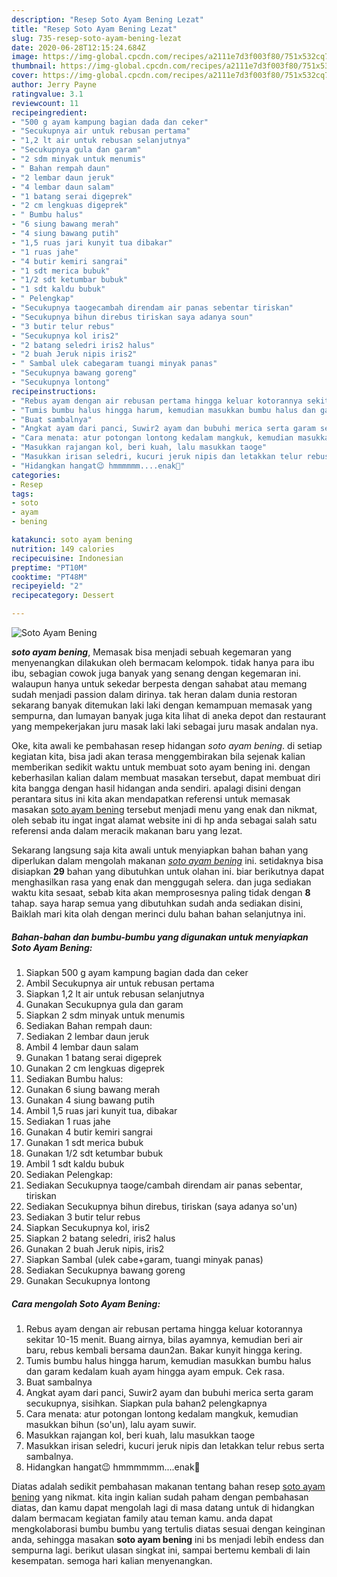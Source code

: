 ```yaml
---
description: "Resep Soto Ayam Bening Lezat"
title: "Resep Soto Ayam Bening Lezat"
slug: 735-resep-soto-ayam-bening-lezat
date: 2020-06-28T12:15:24.684Z
image: https://img-global.cpcdn.com/recipes/a2111e7d3f003f80/751x532cq70/soto-ayam-bening-foto-resep-utama.jpg
thumbnail: https://img-global.cpcdn.com/recipes/a2111e7d3f003f80/751x532cq70/soto-ayam-bening-foto-resep-utama.jpg
cover: https://img-global.cpcdn.com/recipes/a2111e7d3f003f80/751x532cq70/soto-ayam-bening-foto-resep-utama.jpg
author: Jerry Payne
ratingvalue: 3.1
reviewcount: 11
recipeingredient:
- "500 g ayam kampung bagian dada dan ceker"
- "Secukupnya air untuk rebusan pertama"
- "1,2 lt air untuk rebusan selanjutnya"
- "Secukupnya gula dan garam"
- "2 sdm minyak untuk menumis"
- " Bahan rempah daun"
- "2 lembar daun jeruk"
- "4 lembar daun salam"
- "1 batang serai digeprek"
- "2 cm lengkuas digeprek"
- " Bumbu halus"
- "6 siung bawang merah"
- "4 siung bawang putih"
- "1,5 ruas jari kunyit tua dibakar"
- "1 ruas jahe"
- "4 butir kemiri sangrai"
- "1 sdt merica bubuk"
- "1/2 sdt ketumbar bubuk"
- "1 sdt kaldu bubuk"
- " Pelengkap"
- "Secukupnya taogecambah direndam air panas sebentar tiriskan"
- "Secukupnya bihun direbus tiriskan saya adanya soun"
- "3 butir telur rebus"
- "Secukupnya kol iris2"
- "2 batang seledri iris2 halus"
- "2 buah Jeruk nipis iris2"
- " Sambal ulek cabegaram tuangi minyak panas"
- "Secukupnya bawang goreng"
- "Secukupnya lontong"
recipeinstructions:
- "Rebus ayam dengan air rebusan pertama hingga keluar kotorannya sekitar 10-15 menit. Buang airnya, bilas ayamnya, kemudian beri air baru, rebus kembali bersama daun2an. Bakar kunyit hingga kering."
- "Tumis bumbu halus hingga harum, kemudian masukkan bumbu halus dan garam kedalam kuah ayam hingga ayam empuk. Cek rasa."
- "Buat sambalnya"
- "Angkat ayam dari panci, Suwir2 ayam dan bubuhi merica serta garam secukupnya, sisihkan. Siapkan pula bahan2 pelengkapnya"
- "Cara menata: atur potongan lontong kedalam mangkuk, kemudian masukkan bihun (so&#39;un), lalu ayam suwir."
- "Masukkan rajangan kol, beri kuah, lalu masukkan taoge"
- "Masukkan irisan seledri, kucuri jeruk nipis dan letakkan telur rebus serta sambalnya."
- "Hidangkan hangat😉 hmmmmmm....enak🤤"
categories:
- Resep
tags:
- soto
- ayam
- bening

katakunci: soto ayam bening 
nutrition: 149 calories
recipecuisine: Indonesian
preptime: "PT10M"
cooktime: "PT48M"
recipeyield: "2"
recipecategory: Dessert

---
```



![Soto Ayam Bening](https://img-global.cpcdn.com/recipes/a2111e7d3f003f80/751x532cq70/soto-ayam-bening-foto-resep-utama.jpg)

<b><i>soto ayam bening</i></b>, Memasak bisa menjadi sebuah kegemaran yang menyenangkan dilakukan oleh bermacam kelompok. tidak hanya para ibu ibu, sebagian cowok juga banyak yang senang dengan kegemaran ini. walaupun hanya untuk sekedar berpesta dengan sahabat atau memang sudah menjadi passion dalam dirinya. tak heran dalam dunia restoran sekarang banyak ditemukan laki laki dengan kemampuan memasak yang sempurna, dan lumayan banyak juga kita lihat di aneka depot dan restaurant yang mempekerjakan juru masak laki laki sebagai juru masak andalan nya.



Oke, kita awali ke pembahasan resep hidangan <i>soto ayam bening</i>. di setiap kegiatan kita, bisa jadi akan terasa menggembirakan bila sejenak kalian memberikan sedikit waktu untuk membuat soto ayam bening ini. dengan keberhasilan kalian dalam membuat masakan tersebut, dapat membuat diri kita bangga dengan hasil hidangan anda sendiri. apalagi disini dengan perantara situs ini kita akan mendapatkan referensi untuk memasak masakan <u>soto ayam bening</u> tersebut menjadi menu yang enak dan nikmat, oleh sebab itu ingat ingat alamat website ini di hp anda sebagai salah satu referensi anda dalam meracik makanan baru yang lezat.


Sekarang langsung saja kita awali untuk menyiapkan bahan bahan yang diperlukan dalam mengolah makanan <u><i>soto ayam bening</i></u> ini. setidaknya bisa disiapkan <b>29</b> bahan yang dibutuhkan untuk olahan ini. biar berikutnya dapat menghasilkan rasa yang enak dan menggugah selera. dan juga sediakan waktu kita sesaat, sebab kita akan memprosesnya paling tidak dengan <b>8</b> tahap. saya harap semua yang dibutuhkan sudah anda sediakan disini, Baiklah mari kita olah dengan merinci dulu bahan bahan selanjutnya ini.

<!--inarticleads1-->

##### Bahan-bahan dan bumbu-bumbu yang digunakan untuk menyiapkan Soto Ayam Bening:

1. Siapkan 500 g ayam kampung bagian dada dan ceker
1. Ambil Secukupnya air untuk rebusan pertama
1. Siapkan 1,2 lt air untuk rebusan selanjutnya
1. Gunakan Secukupnya gula dan garam
1. Siapkan 2 sdm minyak untuk menumis
1. Sediakan  Bahan rempah daun:
1. Sediakan 2 lembar daun jeruk
1. Ambil 4 lembar daun salam
1. Gunakan 1 batang serai digeprek
1. Gunakan 2 cm lengkuas digeprek
1. Sediakan  Bumbu halus:
1. Gunakan 6 siung bawang merah
1. Gunakan 4 siung bawang putih
1. Ambil 1,5 ruas jari kunyit tua, dibakar
1. Sediakan 1 ruas jahe
1. Gunakan 4 butir kemiri sangrai
1. Gunakan 1 sdt merica bubuk
1. Gunakan 1/2 sdt ketumbar bubuk
1. Ambil 1 sdt kaldu bubuk
1. Sediakan  Pelengkap:
1. Sediakan Secukupnya taoge/cambah direndam air panas sebentar, tiriskan
1. Sediakan Secukupnya bihun direbus, tiriskan (saya adanya so&#39;un)
1. Sediakan 3 butir telur rebus
1. Siapkan Secukupnya kol, iris2
1. Siapkan 2 batang seledri, iris2 halus
1. Gunakan 2 buah Jeruk nipis, iris2
1. Siapkan  Sambal (ulek cabe+garam, tuangi minyak panas)
1. Sediakan Secukupnya bawang goreng
1. Gunakan Secukupnya lontong




<!--inarticleads2-->

##### Cara mengolah Soto Ayam Bening:

1. Rebus ayam dengan air rebusan pertama hingga keluar kotorannya sekitar 10-15 menit. Buang airnya, bilas ayamnya, kemudian beri air baru, rebus kembali bersama daun2an. Bakar kunyit hingga kering.
1. Tumis bumbu halus hingga harum, kemudian masukkan bumbu halus dan garam kedalam kuah ayam hingga ayam empuk. Cek rasa.
1. Buat sambalnya
1. Angkat ayam dari panci, Suwir2 ayam dan bubuhi merica serta garam secukupnya, sisihkan. Siapkan pula bahan2 pelengkapnya
1. Cara menata: atur potongan lontong kedalam mangkuk, kemudian masukkan bihun (so&#39;un), lalu ayam suwir.
1. Masukkan rajangan kol, beri kuah, lalu masukkan taoge
1. Masukkan irisan seledri, kucuri jeruk nipis dan letakkan telur rebus serta sambalnya.
1. Hidangkan hangat😉 hmmmmmm....enak🤤




Diatas adalah sedikit pembahasan makanan tentang bahan resep <u>soto ayam bening</u> yang nikmat. kita ingin kalian sudah paham dengan pembahasan diatas, dan kamu dapat mengolah lagi di masa datang untuk di hidangkan dalam bermacam kegiatan family atau teman kamu. anda dapat mengkolaborasi bumbu bumbu yang tertulis diatas sesuai dengan keinginan anda, sehingga masakan <b>soto ayam bening</b> ini bs menjadi lebih endess dan sempurna lagi. berikut ulasan singkat ini, sampai bertemu kembali di lain kesempatan. semoga hari kalian menyenangkan.
